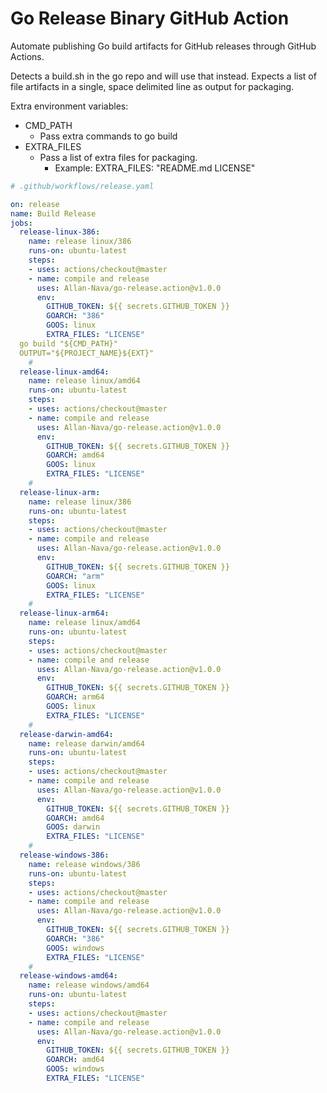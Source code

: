 # Go Release Binary GitHub Action

Automate publishing Go build artifacts for GitHub releases through GitHub Actions.

Detects a build.sh in the go repo and will use that instead.  Expects a list of
file artifacts in a single, space delimited line as output for packaging.

Extra environment variables:
* CMD_PATH
  * Pass extra commands to go build
* EXTRA_FILES
  * Pass a list of extra files for packaging.
    * Example: EXTRA_FILES: "README.md LICENSE"

```yaml
# .github/workflows/release.yaml

on: release
name: Build Release
jobs:
  release-linux-386:
    name: release linux/386
    runs-on: ubuntu-latest
    steps:
    - uses: actions/checkout@master
    - name: compile and release
      uses: Allan-Nava/go-release.action@v1.0.0
      env:
        GITHUB_TOKEN: ${{ secrets.GITHUB_TOKEN }}
        GOARCH: "386"
        GOOS: linux
        EXTRA_FILES: "LICENSE"
  go build "${CMD_PATH}"
  OUTPUT="${PROJECT_NAME}${EXT}"
    #
  release-linux-amd64:
    name: release linux/amd64
    runs-on: ubuntu-latest
    steps:
    - uses: actions/checkout@master
    - name: compile and release
      uses: Allan-Nava/go-release.action@v1.0.0
      env:
        GITHUB_TOKEN: ${{ secrets.GITHUB_TOKEN }}
        GOARCH: amd64
        GOOS: linux
        EXTRA_FILES: "LICENSE"
    #
  release-linux-arm:
    name: release linux/386
    runs-on: ubuntu-latest
    steps:
    - uses: actions/checkout@master
    - name: compile and release
      uses: Allan-Nava/go-release.action@v1.0.0
      env:
        GITHUB_TOKEN: ${{ secrets.GITHUB_TOKEN }}
        GOARCH: "arm"
        GOOS: linux
        EXTRA_FILES: "LICENSE"
    #
  release-linux-arm64:
    name: release linux/amd64
    runs-on: ubuntu-latest
    steps:
    - uses: actions/checkout@master
    - name: compile and release
      uses: Allan-Nava/go-release.action@v1.0.0
      env:
        GITHUB_TOKEN: ${{ secrets.GITHUB_TOKEN }}
        GOARCH: arm64
        GOOS: linux
        EXTRA_FILES: "LICENSE"
    #
  release-darwin-amd64:
    name: release darwin/amd64
    runs-on: ubuntu-latest
    steps:
    - uses: actions/checkout@master
    - name: compile and release
      uses: Allan-Nava/go-release.action@v1.0.0
      env:
        GITHUB_TOKEN: ${{ secrets.GITHUB_TOKEN }}
        GOARCH: amd64
        GOOS: darwin
        EXTRA_FILES: "LICENSE"
    #
  release-windows-386:
    name: release windows/386
    runs-on: ubuntu-latest
    steps:
    - uses: actions/checkout@master
    - name: compile and release
      uses: Allan-Nava/go-release.action@v1.0.0
      env:
        GITHUB_TOKEN: ${{ secrets.GITHUB_TOKEN }}
        GOARCH: "386"
        GOOS: windows
        EXTRA_FILES: "LICENSE"
    #
  release-windows-amd64:
    name: release windows/amd64
    runs-on: ubuntu-latest
    steps:
    - uses: actions/checkout@master
    - name: compile and release
      uses: Allan-Nava/go-release.action@v1.0.0
      env:
        GITHUB_TOKEN: ${{ secrets.GITHUB_TOKEN }}
        GOARCH: amd64
        GOOS: windows
        EXTRA_FILES: "LICENSE"
```